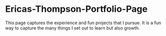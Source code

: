 # Ericas-Thompson-Portfolio-Page
This page captures the experience and fun projects that I pursue. It is a fun way to capture the many things I set out to learn but also growth. 

